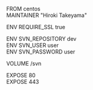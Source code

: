 FROM centos  
MAINTAINER "Hiroki Takeyama"

ENV REQUIRE_SSL true

ENV SVN_REPOSITORY dev  
ENV SVN_USER user  
ENV SVN_PASSWORD user

VOLUME /svn

EXPOSE 80  
EXPOSE 443
